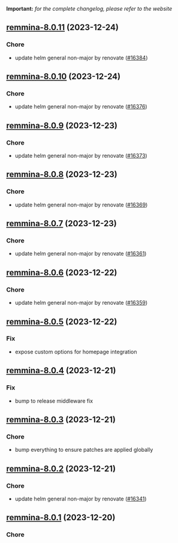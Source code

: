**Important:**
*for the complete changelog, please refer to the website*




## [remmina-8.0.11](https://github.com/truecharts/charts/compare/remmina-8.0.10...remmina-8.0.11) (2023-12-24)

### Chore

- update helm general non-major by renovate ([#16384](https://github.com/truecharts/charts/issues/16384))
  
  


## [remmina-8.0.10](https://github.com/truecharts/charts/compare/remmina-8.0.9...remmina-8.0.10) (2023-12-24)

### Chore

- update helm general non-major by renovate ([#16376](https://github.com/truecharts/charts/issues/16376))
  
  


## [remmina-8.0.9](https://github.com/truecharts/charts/compare/remmina-8.0.8...remmina-8.0.9) (2023-12-23)

### Chore

- update helm general non-major by renovate ([#16373](https://github.com/truecharts/charts/issues/16373))
  
  


## [remmina-8.0.8](https://github.com/truecharts/charts/compare/remmina-8.0.7...remmina-8.0.8) (2023-12-23)

### Chore

- update helm general non-major by renovate ([#16369](https://github.com/truecharts/charts/issues/16369))
  
  


## [remmina-8.0.7](https://github.com/truecharts/charts/compare/remmina-8.0.6...remmina-8.0.7) (2023-12-23)

### Chore

- update helm general non-major by renovate ([#16361](https://github.com/truecharts/charts/issues/16361))
  
  


## [remmina-8.0.6](https://github.com/truecharts/charts/compare/remmina-8.0.5...remmina-8.0.6) (2023-12-22)

### Chore

- update helm general non-major by renovate ([#16359](https://github.com/truecharts/charts/issues/16359))
  
  


## [remmina-8.0.5](https://github.com/truecharts/charts/compare/remmina-8.0.4...remmina-8.0.5) (2023-12-22)

### Fix

- expose custom options for homepage integration
  
  


## [remmina-8.0.4](https://github.com/truecharts/charts/compare/remmina-8.0.3...remmina-8.0.4) (2023-12-21)

### Fix

- bump to release middleware fix
  
  


## [remmina-8.0.3](https://github.com/truecharts/charts/compare/remmina-8.0.2...remmina-8.0.3) (2023-12-21)

### Chore

- bump everything to ensure patches are applied globally
  
  


## [remmina-8.0.2](https://github.com/truecharts/charts/compare/remmina-8.0.1...remmina-8.0.2) (2023-12-21)

### Chore

- update helm general non-major by renovate ([#16341](https://github.com/truecharts/charts/issues/16341))
  
  


## [remmina-8.0.1](https://github.com/truecharts/charts/compare/remmina-8.0.0...remmina-8.0.1) (2023-12-20)

### Chore
